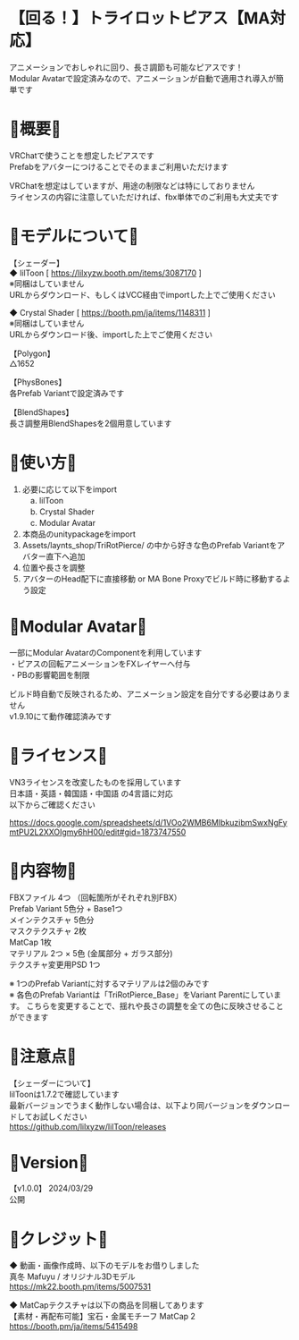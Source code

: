 # 【回る！】トライロットピアス【MA対応】
アニメーションでおしゃれに回り、長さ調節も可能なピアスです！  
Modular Avatarで設定済みなので、アニメーションが自動で適用され導入が簡単です

# 💎概要💎
VRChatで使うことを想定したピアスです  
Prefabをアバターにつけることでそのままご利用いただけます

VRChatを想定はしていますが、用途の制限などは特にしておりません  
ライセンスの内容に注意していただければ、fbx単体でのご利用も大丈夫です

# 💎モデルについて💎
【シェーダー】  
◆ lilToon [ https://lilxyzw.booth.pm/items/3087170 ]  
※同梱はしていません  
URLからダウンロード、もしくはVCC経由でimportした上でご使用ください

◆ Crystal Shader [ https://booth.pm/ja/items/1148311 ]  
※同梱はしていません  
URLからダウンロード後、importした上でご使用ください

【Polygon】  
△1652

【PhysBones】  
各Prefab Variantで設定済みです

【BlendShapes】  
長さ調整用BlendShapesを2個用意しています

# 💎使い方💎
1. 必要に応じて以下をimport  
　a. lilToon  
　b. Crystal Shader  
　c. Modular Avatar
2. 本商品のunitypackageをimport
3. Assets/laynts_shop/TriRotPierce/ の中から好きな色のPrefab Variantをアバター直下へ追加
4. 位置や長さを調整
5. アバターのHead配下に直接移動 or MA Bone Proxyでビルド時に移動するよう設定

# 💎Modular Avatar💎
一部にModular AvatarのComponentを利用しています  
・ピアスの回転アニメーションをFXレイヤーへ付与  
・PBの影響範囲を制限

ビルド時自動で反映されるため、アニメーション設定を自分でする必要はありません  
v1.9.10にて動作確認済みです

# 💎ライセンス💎
VN3ライセンスを改変したものを採用しています  
日本語・英語・韓国語・中国語 の4言語に対応  
以下からご確認ください

https://docs.google.com/spreadsheets/d/1VOo2WMB6MIbkuzibmSwxNgFymtPU2L2XXOIgmy6hH00/edit#gid=1873747550

# 💎内容物💎
FBXファイル 4つ （回転箇所がそれぞれ別FBX）  
Prefab Variant 5色分 + Base1つ  
メインテクスチャ 5色分  
マスクテクスチャ 2枚  
MatCap 1枚  
マテリアル 2つ × 5色 (金属部分 + ガラス部分)  
テクスチャ変更用PSD 1つ

※ 1つのPrefab Variantに対するマテリアルは2個のみです  
※ 各色のPrefab Variantは「TriRotPierce_Base」をVariant Parentにしています。 こちらを変更することで、揺れや長さの調整を全ての色に反映させることができます

# 💎注意点💎
【シェーダーについて】  
lilToonは1.7.2で確認しています  
最新バージョンでうまく動作しない場合は、以下より同バージョンをダウンロードしてお試しください  
https://github.com/lilxyzw/lilToon/releases

# 💎Version💎
【v1.0.0】 2024/03/29  
公開

# 💎クレジット💎
◆ 動画・画像作成時、以下のモデルをお借りしました  
真冬 Mafuyu / オリジナル3Dモデル  
https://mk22.booth.pm/items/5007531

◆ MatCapテクスチャは以下の商品を同梱してあります  
【素材・再配布可能】宝石・金属モチーフ MatCap 2  
https://booth.pm/ja/items/5415498
